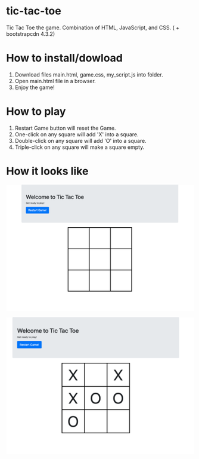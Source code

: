 # tic-tac-toe
Tic Tac Toe the game. Combination of HTML, JavaScript, and CSS. ( + bootstrapcdn 4.3.2)

# How to install/dowload

1) Download files main.html, game.css, my_script.js into folder. <br>
2) Open main.html file in a browser. <br>
3) Enjoy the game! <br>

# How to play

1) Restart Game button will reset the Game. <br>
2) One-click on any square will add 'X' into a square. <br>
3) Double-click on any square will add 'O' into a square. <br>
4) Triple-click on any square will make a square empty. <br>

# How it looks like

![Start page](https://github.com/BurhanH/tic-tac-toe/raw/master/sample_one.png "Start page") <br>

![Game process](https://github.com/BurhanH/tic-tac-toe/raw/master/sample_two.png "Game process") <br>
